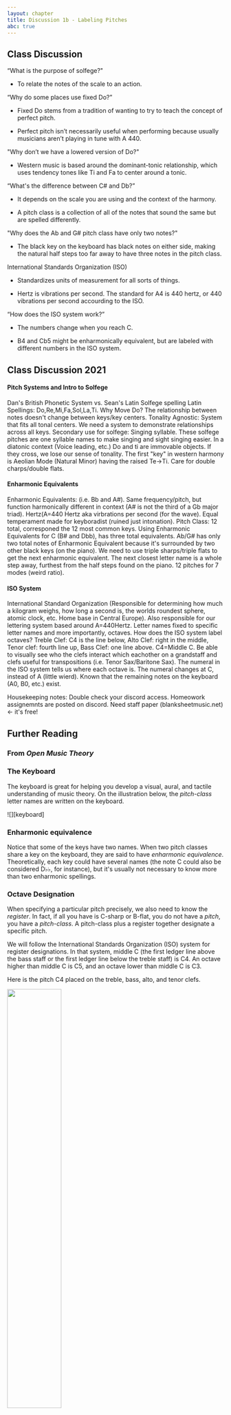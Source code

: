 ```yaml
---
layout: chapter
title: Discussion 1b - Labeling Pitches
abc: true
---
```


## Class Discussion

“What is the purpose of solfege?"

- To relate the notes of the scale to an action.

“Why do some places use fixed Do?”

- Fixed Do stems from a tradition of wanting to try to teach the concept of perfect pitch. 

- Perfect pitch isn’t necessarily useful when performing because usually musicians aren’t playing in tune with A 440.

"Why don’t we have a lowered version of Do?"

- Western music is based around the dominant-tonic relationship, which uses tendency tones like Ti and Fa to center around a tonic.

“What's the difference between C# and Db?”

- It depends on the scale you are using and the context of the harmony.

- A pitch class is a collection of all of the notes that sound the same but are spelled differently.

"Why does the Ab and G# pitch class have only two notes?"

- The black key on the keyboard has black notes on either side, making the natural half steps too far away to have three notes in the pitch class.

International Standards Organization (ISO)

- Standardizes units of measurement for all sorts of things.

- Hertz is vibrations per second. The standard for A4 is 440 hertz, or 440 vibrations per second accourding to the ISO.

“How does the ISO system work?”

- The numbers change when you reach C.

- B4 and Cb5 might be enharmonically equivalent, but are labeled with different numbers in the ISO system.

## Class Discussion 2021

#### Pitch Systems and Intro to Solfege
Dan's British Phonetic System vs. Sean's Latin Solfege spelling
Latin Spellings: Do,Re,Mi,Fa,Sol,La,Ti. 
Why Move Do? The relationship between notes doesn't change between keys/key centers. Tonality Agnostic: System that fits all tonal centers. We need a system to demonstrate relationships across all keys.
Secondary use for solfege: Singing syllable. These solfege pitches are one syllable names to make singing and sight singing easier.
In a diatonic context (Voice leading, etc.) Do and ti are immovable objects. If they cross, we lose our sense of tonality.
The first "key" in western harmony is Aeolian Mode (Natural Minor) having the raised Te->Ti. Care for double charps/double flats.

#### Enharmonic Equivalents
Enharmonic Equivalents: (i.e. Bb and A#). Same frequency/pitch, but function harmonically different in context (A# is not the third of a Gb major triad). Hertz(A=440 Hertz aka virbrations per second (for the wave). Equal temperament made for keyboradist (ruined just intonation). Pitch Class: 12 total, corresponed the 12 most common keys. Using Enharmonic Equivalents for C (B# and Dbb), has three total equivalents. Ab/G# has only two total notes of Enharmonic Equivalent because it's surrounded by two other black keys (on the piano). We need to use triple sharps/triple flats to get the next enharmonic equivalent. The next closest letter name is a whole step away, furthest from the half steps found on the piano. 12 pitches for 7 modes (weird ratio).

#### ISO System
International Standard Organization (Responsible for determining how much a kilogram weighs, how long a second is, the worlds roundest sphere, atomic clock, etc. Home base in Central Europe). Also responsible for our lettering system based around A=440Hertz. 
Letter names fixed to specific letter names and more importantly, octaves. How does the ISO system label octaves?
Treble Clef: C4 is the line below, Alto Clef: right in the middle, Tenor clef: fourth line up, Bass Clef: one line above. C4=Middle C.
Be able to visually see who the clefs interact which eachother on a grandstaff and clefs useful for transpositions (i.e. Tenor Sax/Baritone Sax). The numeral in the ISO system tells us where each octave is. The numeral changes at C, instead of A (little wierd). Known that the remaining notes on the keyboard (A0, B0, etc.) exist.

Housekeeping notes: Double check your discord access. Homeowork assignemnts are posted on discord. Need staff paper (blanksheetmusic.net) <- it's free!

## Further Reading

### From *Open Music Theory*

### The Keyboard

The keyboard is great for helping you develop a visual, aural, and tactile understanding of music theory. On the illustration below, the *pitch-class* letter names are written on the keyboard. 

![][keyboard]

### Enharmonic equivalence

Notice that some of the keys have two names. When two pitch classes share a key on the keyboard, they are said to have *enharmonic equivalence*. Theoretically, each key could have several names (the note C could also be considered D&#9837;&#9837;, for instance), but it's usually not necessary to know more than two enharmonic spellings. 

### Octave Designation

When specifying a particular pitch precisely, we also need to know the *register*. In fact, if all you have is C-sharp or B-flat, you do not have a *pitch*, you have a *pitch-class*. A pitch-class plus a register together designate a specific pitch. 

We will follow the International Standards Organization (ISO) system for register designations. In that system, middle C (the first ledger line above the bass staff or the first ledger line below the treble staff) is C4. An octave higher than middle C is C5, and an octave lower than middle C is C3. 

Here is the pitch C4 placed on the treble, bass, alto, and tenor clefs.

<img src="{{ site.baseurl }}/images/clefs.png" width="50%" height="50%">

The tricky bit about this system is that the octave starts on C and ends on B. So an ascending scale from middle C contains the following pitch designations: 

![][C4toC5]

And a descending scale from middle C contains the following pitch designations: 

![][C4toC3]

Pitches on the alto staff are as follows: 

![][F3toG4]

Pitches on the tenor staff are as follows:

<a href="{{ site.baseurl }}/images/pitchesTenor.png"><img src="{{ site.baseurl }}/images/pitchesTenor.png" width="70%"></a>

Any accidentals follow the octave designation of the natural pitch with the same generic name. Thus a half step below C4 is C-flat4 (even though it sounds the same as B3), and a half step above C4 is C-sharp4. 

Note that a complete designation contains both the pitch-class name (a letter name plus an optional sharp or flat) and the register (the ISO number indicating the octave in which the pitch is found). Unless both are present, you do not have the full designation of a specific pitch.

[C4toC5]: {{ site.baseurl }}/images/C4toC5.png
[C4toC3]: {{ site.baseurl }}/images/C4toC3.png
[F3toG4]: {{ site.baseurl }}/images/F3toG4-alto.png
[keyboard]: {{ site.baseurl }}/images/keyboardlayout-small.png
